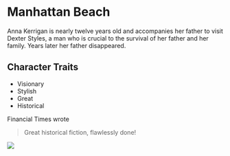 # Manhattan Beach
Anna Kerrigan is nearly twelve years old and accompanies her father to visit Dexter Styles, a man who is crucial to the survival of her father and her family. Years later her father disappeared.
## Character Traits
* Visionary 
* Stylish
* Great
* Historical

Financial Times wrote
> Great historical fiction, flawlessly done!

<img src = "https://mp-prod-de-medialib.s3-eu-central-1.amazonaws.com/motivwelt/stockimage/lion-bilder-schwarz-weiss/frontal-view/lion-bilder-schwarz-weiss-l.jpg"/>


